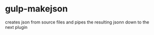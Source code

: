 # gulp-makejson
creates json from source files and pipes the resulting jsonn down to the next plugin 

